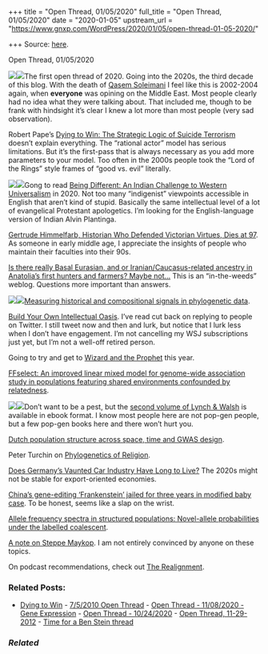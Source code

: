 +++
title = "Open Thread, 01/05/2020"
full_title = "Open Thread, 01/05/2020"
date = "2020-01-05"
upstream_url = "https://www.gnxp.com/WordPress/2020/01/05/open-thread-01-05-2020/"

+++
Source: [here](https://www.gnxp.com/WordPress/2020/01/05/open-thread-01-05-2020/).

Open Thread, 01/05/2020

[![](https://i0.wp.com/www.gnxp.com/WordPress/wp-content/uploads/2019/12/dyingToWin.jpeg?resize=182%2C277&ssl=1)![](https://i0.wp.com/www.gnxp.com/WordPress/wp-content/uploads/2019/12/dyingToWin.jpeg?resize=182%2C277&ssl=1)](https://www.amazon.com/exec/obidos/ASIN/B000FCK904/geneexpressio-20)The first open thread of 2020. Going into the 2020s, the third decade of this blog. With the death of [Qasem Soleimani](https://en.wikipedia.org/wiki/Qasem_Soleimani) I feel like this is 2002-2004 again, when **everyone** was opining on the Middle East. Most people clearly had no idea what they were talking about. That included me, though to be frank with hindsight it’s clear I knew a lot more than most people (very sad observation).

Robert Pape’s [Dying to Win: The Strategic Logic of Suicide Terrorism](https://www.amazon.com/exec/obidos/ASIN/B000FCK904/geneexpressio-20) doesn’t explain everything. The “rational actor” model has serious limitations. But it’s the first-pass that is always necessary as you add more parameters to your model. Too often in the 2000s people took the “Lord of the Rings” style frames of “good vs. evil” literally.

[![](https://i0.wp.com/www.gnxp.com/WordPress/wp-content/uploads/2020/01/beingdifferent.jpeg?resize=177%2C284&ssl=1)![](https://i0.wp.com/www.gnxp.com/WordPress/wp-content/uploads/2020/01/beingdifferent.jpeg?resize=177%2C284&ssl=1)](https://www.amazon.com/exec/obidos/ASIN/B005UQ3YT8/geneexpressio-20)Gong to read [Being Different: An Indian Challenge to Western Universalism](https://www.amazon.com/exec/obidos/ASIN/B005UQ3YT8/geneexpressio-20) in 2020. Not too many “indigenist” viewpoints accessible in English that aren’t kind of stupid. Basically the same intellectual level of a lot of evangelical Protestant apologetics. I’m looking for the English-language version of Indian Alvin Plantinga.

[Gertrude Himmelfarb, Historian Who Defended Victorian Virtues, Dies at 97](https://www.wsj.com/articles/gertrude-himmelfarb-historian-who-defended-victorian-virtues-dies-at-97-11577835531?mod=lead_feature_below_a_pos1). As someone in early middle age, I appreciate the insights of people who maintain their faculties into their 90s.

[Is there really Basal Eurasian, and or Iranian/Caucasus-related ancestry in Anatolia’s first hunters and farmers? Maybe not…](https://populationgenomics.blog/2019/12/30/is-there-really-basal-eurasian-and-or-iranian-caucasus-related-ancestry-in-anatolias-first-hunters-and-farmers-maybe-not/) This is an “in-the-weeds” weblog. Questions more important than answers.

[![](https://i0.wp.com/www.gnxp.com/WordPress/wp-content/uploads/2020/01/wizardprophet.jpeg?resize=184%2C274&ssl=1)![](https://i0.wp.com/www.gnxp.com/WordPress/wp-content/uploads/2020/01/wizardprophet.jpeg?resize=184%2C274&ssl=1)](https://www.amazon.com/exec/obidos/ASIN/B071D3CZG4/geneexpressio-20)[Measuring historical and compositional signals in phylogenetic data](https://www.biorxiv.org/content/10.1101/2020.01.03.894097v1).

[Build Your Own Intellectual Oasis](https://quillette.com/2020/01/04/build-your-own-intellectual-oasis/). I’ve read cut back on replying to people on Twitter. I still tweet now and then and lurk, but notice that I lurk less when I don’t have engagement. I’m not cancelling my WSJ subscriptions just yet, but I’m not a well-off retired person.

Going to try and get to [Wizard and the Prophet](https://www.amazon.com/exec/obidos/ASIN/B071D3CZG4/geneexpressio-20) this year.

[FFselect: An improved linear mixed model for genome-wide association study in populations featuring shared environments confounded by relatedness](https://www.biorxiv.org/content/10.1101/2020.01.01.892455v1).

[![](https://i0.wp.com/www.gnxp.com/WordPress/wp-content/uploads/2019/12/evolutionofquanttraits.jpeg?resize=189%2C267&ssl=1)![](https://i0.wp.com/www.gnxp.com/WordPress/wp-content/uploads/2019/12/evolutionofquanttraits.jpeg?resize=189%2C267&ssl=1)](https://www.amazon.com/exec/obidos/ASIN/B07GYTZ92L/geneexpressio-20)Don’t want to be a pest, but the [second volume of Lynch & Walsh](https://www.amazon.com/exec/obidos/ASIN/B07GYTZ92L/geneexpressio-20) is available in ebook format. I know most people here are not pop-gen people, but a few pop-gen books here and there won’t hurt you.

[Dutch population structure across space, time and GWAS design](https://www.biorxiv.org/content/10.1101/2020.01.01.892513v2).

Peter Turchin on [Phylogenetics of Religion](http://peterturchin.com/cliodynamica/phylogenetics-of-religion/).

[Does Germany’s Vaunted Car Industry Have Long to Live?](https://www.nytimes.com/2019/12/30/opinion/germany-cars-tesla-audi.html?action=click&module=Opinion&pgtype=Homepage) The 2020s might not be stable for export-oriented economies.

[China’s gene-editing ‘Frankenstein’ jailed for three years in modified baby case](https://www.scmp.com/news/china/science/article/3043894/chinas-gene-editing-frankenstein-jailed-3-years-modified-baby?fbclid=IwAR0NbEsrt32s1xOiWaVLwj5MjVb7fVapWhS0cZEhPrUOdqc9fj7eWoQsJ14#Echobox=1577685558). To be honest, seems like a slap on the wrist.

[Allele frequency spectra in structured populations: Novel-allele probabilities under the labelled coalescent](https://www.biorxiv.org/content/10.1101/2019.12.20.883629v1).

[A note on Steppe Maykop](https://eurogenes.blogspot.com/2019/12/a-note-on-steppe-maykop.html). I am not entirely convinced by anyone on these topics.

On podcast recommendations, check out [The Realignment](https://podcasts.apple.com/us/podcast/the-realignment/id1474687988).

### Related Posts:

- [Dying to
  Win](https://www.gnxp.com/WordPress/2006/08/19/dying-to-win/) - [7/5/2010 Open
  Thread](https://www.gnxp.com/WordPress/2010/07/05/752010-open-thread/) - [Open Thread - 11/08/2020 - Gene
  Expression](https://www.gnxp.com/WordPress/2020/11/08/open-thread-11-08-2020-gene-expression/) - [Open Thread -
  10/24/2020](https://www.gnxp.com/WordPress/2020/10/24/open-thread-10-24-2020/) - [Open Thread,
  11-29-2012](https://www.gnxp.com/WordPress/2012/11/29/open-thread-11-29-2012/) - [Time for a Ben Stein
  thread](https://www.gnxp.com/WordPress/2007/10/26/time-for-a-ben-stein-thread/)

### *Related*

[](https://www.addtoany.com/add_to/facebook?linkurl=https%3A%2F%2Fwww.gnxp.com%2FWordPress%2F2020%2F01%2F05%2Fopen-thread-01-05-2020%2F&linkname=Open%20Thread%2C%2001%2F05%2F2020 "Facebook")[](https://www.addtoany.com/add_to/twitter?linkurl=https%3A%2F%2Fwww.gnxp.com%2FWordPress%2F2020%2F01%2F05%2Fopen-thread-01-05-2020%2F&linkname=Open%20Thread%2C%2001%2F05%2F2020 "Twitter")[](https://www.addtoany.com/add_to/email?linkurl=https%3A%2F%2Fwww.gnxp.com%2FWordPress%2F2020%2F01%2F05%2Fopen-thread-01-05-2020%2F&linkname=Open%20Thread%2C%2001%2F05%2F2020 "Email")[](https://www.addtoany.com/share)
